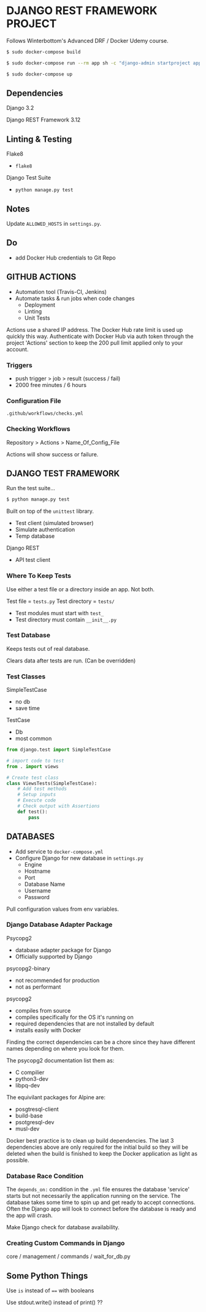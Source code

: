 # DJANGO REST FRAMEWORK PROJECT

Follows Winterbottom's Advanced DRF / Docker Udemy course.

```bash
$ sudo docker-compose build

$ sudo docker-compose run --rm app sh -c "django-admin startproject app ."

$ sudo docker-compose up
```

## Dependencies

Django 3.2

Django REST Framework 3.12

## Linting & Testing

Flake8

-   `flake8`

Django Test Suite

-   `python manage.py test`

## Notes

Update `ALLOWED_HOSTS` in `settings.py`.

## Do

-   add Docker Hub credentials to Git Repo

## GITHUB ACTIONS

-   Automation tool (Travis-CI, Jenkins)
-   Automate tasks & run jobs when code changes
    -   Deployment
    -   Linting
    -   Unit Tests

Actions use a shared IP address. The Docker Hub rate limit is used up quickly this way. Authenticate with Docker Hub via auth token through the project 'Actions' section to keep the 200 pull limit applied only to your account.

### Triggers

-   push trigger > job > result (success / fail)
-   2000 free minutes / 6 hours

### Configuration File

`.github/workflows/checks.yml`

### Checking Workflows

Repository > Actions > Name_Of_Config_File

Actions will show success or failure.

## DJANGO TEST FRAMEWORK

Run the test suite...

```bash
$ python manage.py test
```

Built on top of the `unittest` library.

-   Test client (simulated browser)
-   Simulate authentication
-   Temp database

Django REST

-   API test client

### Where To Keep Tests

Use either a test file or a directory inside an app. Not both.

Test file = `tests.py`
Test directory = `tests/`

-   Test modules must start with `test_`
-   Test directory must contain `__init__.py`

### Test Database

Keeps tests out of real database.

Clears data after tests are run. (Can be overridden)

### Test Classes

SimpleTestCase

-   no db
-   save time

TestCase

-   Db
-   most common

```python
from django.test import SimpleTestCase

# import code to test
from . import views

# Create test class
class ViewsTests(SimpleTestCase):
    # Add test methods
    # Setup inputs
    # Execute code
    # Check output with Assertions
    def test():
        pass
```

## DATABASES

-   Add service to `docker-compose.yml`
-   Configure Django for new database in `settings.py`
    -   Engine
    -   Hostname
    -   Port
    -   Database Name
    -   Username
    -   Password

Pull configuration values from env variables.

### Django Database Adapter Package

Psycopg2

-   database adapter package for Django
-   Officially supported by Django

psycopg2-binary

-   not recommended for production
-   not as performant

psycopg2

-   compiles from source
-   compiles specifically for the OS it's running on
-   required dependencies that are not installed by default
-   installs easily with Docker

Finding the correct dependencies can be a chore since they have different names depending on where you look for them.

The psycopg2 documentation list them as:

-   C compilier
-   python3-dev
-   libpq-dev

The equivilant packages for Alpine are:

-   posgtresql-client
-   build-base
-   psotgresql-dev
-   musl-dev

Docker best practice is to clean up build dependencies. The last 3 dependencies above are only required for the initial build so they will be deleted when the build is finished to keep the Docker application as light as possible.

### Database Race Condition

The `depends_on:` condition in the `.yml` file ensures the database 'service' starts but not necessarily the application running on the service. The database takes some time to spin up and get ready to accept connections. Often the Django app will look to connect before the database is ready and the app will crash.

Make Django check for database availability.

### Creating Custom Commands in Django

core / management / commands / wait_for_db.py

## Some Python Things

Use `is` instead of `==` with booleans

Use stdout.write() instead of print() ??
